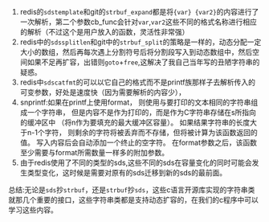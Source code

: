 1. redis的`sdstemplate`和git的`strbuf_expand`都是将`{var} {var2}`的内容进行了一次解析，第二个参数cb_func会针对`var`,`var2`这些不同的格式名称进行相应的解析（不过这个是用户放入的函数，灵活性非常强）
2. redis中的`sdssplitlen`和git中的`strbuf_split`的策略是一样的，动态分配一定大小的数组，然后再每次遇上分割符号后将分割段写入到动态数组中，然后空间如果不足再扩容，出错则`goto`+`free`,这解决了我自己当年写的丑陋字符串的疑惑。
3. redis中`sdscatfmt`的可以以它自己的格式而不是printf族那样子去解析传入的可变参数，好处是速度快（因为需要解析的内容少），
4. snprintf:如果在printf上使用format，
        则使用与要打印的文本相同的字符串组成一个字符串，
        但是内容不是作为打印的，而是作为C字符串存储在s所指向的缓冲区中
        （将n作为要填充的最大缓冲区容量）。
        如果结果字符串的长度大于n-1个字符，
        则剩余的字符将被丢弃而不存储，但将被计算为该函数返回的值。
        写入内容后会自动添加一个终止的空字符。
        在format参数之后，该函数至少需要与format所需数量一样多的附加参数。
5. 由于redis使用了不同的类型的sds,这些不同的sds在容量变化的同时可能会发生类型变化，这时候是需要对原有的sds迁移到新的sds的最前面。


总结:无论是`sds`抄`strbuf`，还是`strbuf`抄`sds`，这些c语言开源库实现的字符串类就那几个重要的接口，这些字符串类都是支持动态扩容的，在我们的c程序中可以学习这些内容。